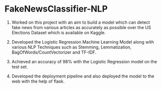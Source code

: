 # FakeNewsClassifier-NLP

1. Worked on this project with an aim to build a model which can detect fake news from various articles as accurately as possible over the US Elections Dataset which is available on Kaggle.

2. Developed the Logistic Regression Machine Learning Model along with various NLP Techniques such as Stemming, Lemmatization, BagOfWords/CountVectorizer and TF-IDF.

3. Achieved an accuracy of 98% with the Logistic Regression model on the test set.

4. Developed the deployment pipeline and also deployed the model to the web with the help of flask.
